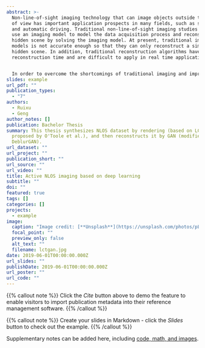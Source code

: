 ```yaml
---
abstract: >-
  Non-line-of-sight imaging technology that can image objects outside the field
  of view has important application prospects in many fields, such as security
  and automatic driving. Traditional non-line-of-sight imaging studies usually
  use an imaging model to model the data acquisition process and reconstruct the
  hidden scene by solving the imaging model. At present, traditional imaging
  models is not accurate enough so that they can only reconstruct a simple
  hidden scene. In addition, traditional reconstruction algorithms have a long
  reconstruction time and are difficult to apply in real time applications.


  In order to overcome the shortcomings of traditional imaging and improve the reconstruction speed, this paper proposes a three-dimensional reconstruction algorithm for non-line-of-sight imaging based on deep learning. The reconstruction algorithm firstly obtains 30,000 simulation data as a dataset by simulating existed imaging model. Then, we build, train and test a reconstructing algorithm based on deep learning using the conditional GAN with similar results to traditional reconstruction algorithms. Through contrast experiments, it is concluded that the deep learning-based reconstruction algorithm is more robust to parameter correction errors and can effectively reduce the high dependence on parameter calibration. In addition, based on deep learning, the reconstruction algorithm only needs 20ms to reconstruct a single hidden scene, while the traditional algorithm requires at least 0.2s. Therefore, the reconstruction algorithm based on deep learning can greatly improve the reconstruction speed of non-line-of-sight imaging. Finally, this paper analyzes the shortcomings and improvement schemes of the proposed non-line-of-sight imaging algorithm based on deep learning.
slides: example
url_pdf: ""
publication_types:
  - "7"
authors:
  - Ruixu
  - Geng
author_notes: []
publication: Bachelor Thesis
summary: This thesis synthesizes NLOS dataset by rendering (based on LCT
  proposed by O'Toole et al.), and then reconstructs it by GAN (modified from
  DeblurGAN).
url_dataset: ""
url_project: ""
publication_short: ""
url_source: ""
url_video: ""
title: Active NLOS imaging based on deep learning
subtitle: ""
doi: ""
featured: true
tags: []
categories: []
projects:
  - example
image:
  caption: "Image credit: [**Unsplash**](https://unsplash.com/photos/pLCdAaMFLTE)"
  focal_point: ""
  preview_only: false
  alt_text: ""
  filename: lctgan.jpg
date: 2019-06-01T00:00:00.000Z
url_slides: ""
publishDate: 2019-06-01T00:00:00.000Z
url_poster: ""
url_code: ""
---
```


{{% callout note %}}
Click the *Cite* button above to demo the feature to enable visitors to import publication metadata into their reference management software.
{{% /callout %}}

{{% callout note %}}
Create your slides in Markdown - click the *Slides* button to check out the example.
{{% /callout %}}

Supplementary notes can be added here, including [code, math, and images](https://wowchemy.com/docs/writing-markdown-latex/).
